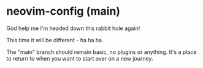 # neovim-config (main)

God help me I'm headed down this rabbit hole again!

This time it will be different - ha ha ha.

The "main" branch should remain basic, no plugins or anything.
It's a place to return to when you want to start over on a new journey.

